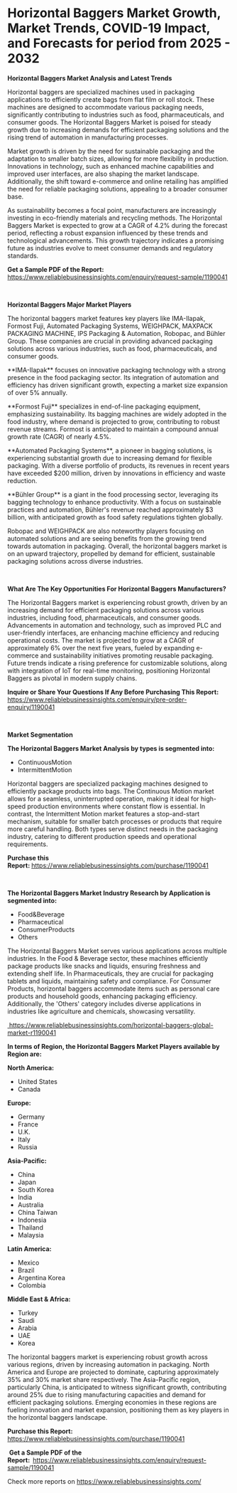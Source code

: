<p><h1>Horizontal Baggers Market Growth, Market Trends, COVID-19 Impact, and Forecasts for period from 2025 - 2032</h1></p><p><strong>Horizontal Baggers Market Analysis and Latest Trends</strong></p>
<p><p>Horizontal baggers are specialized machines used in packaging applications to efficiently create bags from flat film or roll stock. These machines are designed to accommodate various packaging needs, significantly contributing to industries such as food, pharmaceuticals, and consumer goods. The Horizontal Baggers Market is poised for steady growth due to increasing demands for efficient packaging solutions and the rising trend of automation in manufacturing processes.</p><p>Market growth is driven by the need for sustainable packaging and the adaptation to smaller batch sizes, allowing for more flexibility in production. Innovations in technology, such as enhanced machine capabilities and improved user interfaces, are also shaping the market landscape. Additionally, the shift toward e-commerce and online retailing has amplified the need for reliable packaging solutions, appealing to a broader consumer base. </p><p>As sustainability becomes a focal point, manufacturers are increasingly investing in eco-friendly materials and recycling methods. The Horizontal Baggers Market is expected to grow at a CAGR of 4.2% during the forecast period, reflecting a robust expansion influenced by these trends and technological advancements. This growth trajectory indicates a promising future as industries evolve to meet consumer demands and regulatory standards.</p></p>
<p><strong>Get a Sample PDF of the Report:&nbsp;</strong> <a href="https://www.reliablebusinessinsights.com/enquiry/request-sample/1190041?utm_campaign=3259&utm_medium=2&utm_source=Github&utm_content=ia&utm_term=10042025&utm_id=horizontal-baggers">https://www.reliablebusinessinsights.com/enquiry/request-sample/1190041</a></p>
<p>&nbsp;</p>
<p><strong>Horizontal Baggers Major Market Players</strong></p>
<p><p>The horizontal baggers market features key players like IMA-Ilapak, Formost Fuji, Automated Packaging Systems, WEIGHPACK, MAXPACK PACKAGING MACHINE, IPS Packaging & Automation, Robopac, and Bühler Group. These companies are crucial in providing advanced packaging solutions across various industries, such as food, pharmaceuticals, and consumer goods.</p><p>**IMA-Ilapak** focuses on innovative packaging technology with a strong presence in the food packaging sector. Its integration of automation and efficiency has driven significant growth, expecting a market size expansion of over 5% annually.</p><p>**Formost Fuji** specializes in end-of-line packaging equipment, emphasizing sustainability. Its bagging machines are widely adopted in the food industry, where demand is projected to grow, contributing to robust revenue streams. Formost is anticipated to maintain a compound annual growth rate (CAGR) of nearly 4.5%.</p><p>**Automated Packaging Systems**, a pioneer in bagging solutions, is experiencing substantial growth due to increasing demand for flexible packaging. With a diverse portfolio of products, its revenues in recent years have exceeded $200 million, driven by innovations in efficiency and waste reduction.</p><p>**Bühler Group** is a giant in the food processing sector, leveraging its bagging technology to enhance productivity. With a focus on sustainable practices and automation, Bühler's revenue reached approximately $3 billion, with anticipated growth as food safety regulations tighten globally.</p><p>Robopac and WEIGHPACK are also noteworthy players focusing on automated solutions and are seeing benefits from the growing trend towards automation in packaging. Overall, the horizontal baggers market is on an upward trajectory, propelled by demand for efficient, sustainable packaging solutions across diverse industries.</p></p>
<p>&nbsp;</p>
<p><strong>What Are The Key Opportunities For Horizontal Baggers Manufacturers?</strong></p>
<p><p>The Horizontal Baggers market is experiencing robust growth, driven by an increasing demand for efficient packaging solutions across various industries, including food, pharmaceuticals, and consumer goods. Advancements in automation and technology, such as improved PLC and user-friendly interfaces, are enhancing machine efficiency and reducing operational costs. The market is projected to grow at a CAGR of approximately 6% over the next five years, fueled by expanding e-commerce and sustainability initiatives promoting reusable packaging. Future trends indicate a rising preference for customizable solutions, along with integration of IoT for real-time monitoring, positioning Horizontal Baggers as pivotal in modern supply chains.</p></p>
<p><strong>Inquire or Share Your Questions If Any Before Purchasing This Report:</strong> <a href="https://www.reliablebusinessinsights.com/enquiry/pre-order-enquiry/1190041?utm_campaign=3259&utm_medium=2&utm_source=Github&utm_content=ia&utm_term=10042025&utm_id=horizontal-baggers">https://www.reliablebusinessinsights.com/enquiry/pre-order-enquiry/1190041</a></p>
<p>&nbsp;</p>
<p><strong>Market Segmentation</strong></p>
<p><strong>The Horizontal Baggers Market Analysis by types is segmented into:</strong></p>
<p><ul><li>ContinuousMotion</li><li>IntermittentMotion</li></ul></p>
<p><p>Horizontal baggers are specialized packaging machines designed to efficiently package products into bags. The Continuous Motion market allows for a seamless, uninterrupted operation, making it ideal for high-speed production environments where constant flow is essential. In contrast, the Intermittent Motion market features a stop-and-start mechanism, suitable for smaller batch processes or products that require more careful handling. Both types serve distinct needs in the packaging industry, catering to different production speeds and operational requirements.</p></p>
<p><strong>Purchase this Report:&nbsp;</strong><a href="https://www.reliablebusinessinsights.com/purchase/1190041?utm_campaign=3259&utm_medium=2&utm_source=Github&utm_content=ia&utm_term=10042025&utm_id=horizontal-baggers">https://www.reliablebusinessinsights.com/purchase/1190041</a></p>
<p>&nbsp;</p>
<p><strong>The Horizontal Baggers Market Industry Research by Application is segmented into:</strong></p>
<p><ul><li>Food&Beverage</li><li>Pharmaceutical</li><li>ConsumerProducts</li><li>Others</li></ul></p>
<p><p>The Horizontal Baggers Market serves various applications across multiple industries. In the Food & Beverage sector, these machines efficiently package products like snacks and liquids, ensuring freshness and extending shelf life. In Pharmaceuticals, they are crucial for packaging tablets and liquids, maintaining safety and compliance. For Consumer Products, horizontal baggers accommodate items such as personal care products and household goods, enhancing packaging efficiency. Additionally, the 'Others' category includes diverse applications in industries like agriculture and chemicals, showcasing versatility.</p></p>
<p><a href="https://www.reliablebusinessinsights.com/horizontal-baggers-global-market-r1190041?utm_campaign=3259&utm_medium=2&utm_source=Github&utm_content=ia&utm_term=10042025&utm_id=horizontal-baggers">&nbsp;https://www.reliablebusinessinsights.com/horizontal-baggers-global-market-r1190041</a></p>
<p><strong>In terms of Region, the Horizontal Baggers Market Players available by Region are:</strong></p>
<p>
    <p> <strong> North America: </strong>
        <ul>
            <li>United States</li>
            <li>Canada</li>
        </ul>
        </p> 
    <p> <strong> Europe: </strong>
        <ul>
            <li>Germany</li>
            <li>France</li>
            <li>U.K.</li>
            <li>Italy</li>
            <li>Russia</li>
        </ul>
        </p> 
    <p> <strong> Asia-Pacific: </strong>
        <ul>
            <li>China</li>
            <li>Japan</li>
            <li>South Korea</li>
            <li>India</li>
            <li>Australia</li>
            <li>China Taiwan</li>
            <li>Indonesia</li>
            <li>Thailand</li>
            <li>Malaysia</li>
        </ul>
        </p> 
    <p> <strong> Latin America: </strong>
        <ul>
            <li>Mexico</li>
            <li>Brazil</li>
            <li>Argentina Korea</li>
            <li>Colombia</li>
        </ul>
        </p> 
    <p> <strong> Middle East & Africa: </strong>
        <ul>
            <li>Turkey</li>
            <li>Saudi</li>
            <li>Arabia</li>
            <li>UAE</li>
            <li>Korea</li>
        </ul>
    </p>
    </p>
<p><p>The horizontal baggers market is experiencing robust growth across various regions, driven by increasing automation in packaging. North America and Europe are projected to dominate, capturing approximately 35% and 30% market share respectively. The Asia-Pacific region, particularly China, is anticipated to witness significant growth, contributing around 25% due to rising manufacturing capacities and demand for efficient packaging solutions. Emerging economies in these regions are fueling innovation and market expansion, positioning them as key players in the horizontal baggers landscape.</p></p>
<p><strong>Purchase this Report: </strong><a href="https://www.reliablebusinessinsights.com/purchase/1190041?utm_campaign=3259&utm_medium=2&utm_source=Github&utm_content=ia&utm_term=10042025&utm_id=horizontal-baggers">https://www.reliablebusinessinsights.com/purchase/1190041</a></p>
<p>&nbsp;<strong>Get a Sample PDF of the Report:&nbsp;&nbsp;</strong><a href="https://www.reliablebusinessinsights.com/enquiry/request-sample/1190041?utm_campaign=3259&utm_medium=2&utm_source=Github&utm_content=ia&utm_term=10042025&utm_id=horizontal-baggers">https://www.reliablebusinessinsights.com/enquiry/request-sample/1190041</a></p>
<p><strong></strong></p>
<p>Check more reports on <a href="https://www.reliablebusinessinsights.com/?utm_campaign=3259&utm_medium=2&utm_source=Github&utm_content=ia&utm_term=10042025&utm_id=horizontal-baggers">https://www.reliablebusinessinsights.com/</a></p>